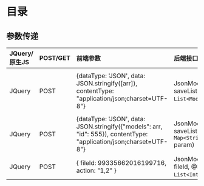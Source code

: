 # 目录

## 参数传递

| JQuery/原生JS | POST/GET | 前端参数                                                                                    | 后端接口                                            | 备注                                                     |
| :------------ | :------- | :------------------------------------------------------------------------------------------ | :-------------------------------------------------- | :------------------------------------------------------- |
| JQuery        | POST     | {dataType: 'JSON', data: JSON.stringify([arr]), contentType: "application/json;charset=UTF-8"} | JsonModel saveList(@RequestBody `List<Model>` models) | @RequestBody接受的是一个json对象的字符串，而不是Json对象 |
| JQuery        | POST     | {dataType: 'JSON', data: JSON.stringify({"models": arr, "id": 555}), contentType: "application/json;charset=UTF-8"} | JsonModel saveList(@RequestBody `Map<String, Object>` param) | param.get("id") 返回 Object |
| JQuery        | POST     | { fileId: 99335662016199716, action: "1,2" } | JsonModel count(Long fileId, @RequestParam `List<Integer>` action) |  |